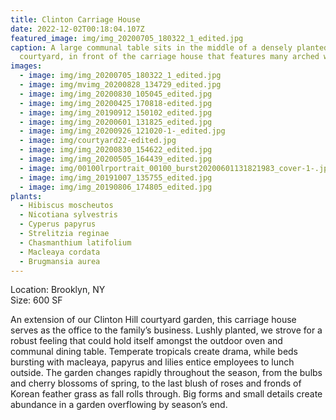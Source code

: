 ```yaml
---
title: Clinton Carriage House
date: 2022-12-02T00:18:04.107Z
featured_image: img/img_20200705_180322_1_edited.jpg
caption: A large communal table sits in the middle of a densely planted
  courtyard, in front of the carriage house that features many arched windows.
images:
  - image: img/img_20200705_180322_1_edited.jpg
  - image: img/mvimg_20200828_134729_edited.jpg
  - image: img/img_20200830_105045_edited.jpg
  - image: img/img_20200425_170818-edited.jpg
  - image: img/img_20190912_150102_edited.jpg
  - image: img/img_20200601_131825_edited.jpg
  - image: img/img_20200926_121020-1-_edited.jpg
  - image: img/courtyard22-edited.jpg
  - image: img/img_20200830_154622_edited.jpg
  - image: img/img_20200505_164439_edited.jpg
  - image: img/00100lrportrait_00100_burst20200601131821983_cover-1-.jpg
  - image: img/img_20191007_135755_edited.jpg
  - image: img/img_20190806_174805_edited.jpg
plants:
  - Hibiscus moscheutos
  - Nicotiana sylvestris
  - Cyperus papyrus
  - Strelitzia reginae
  - Chasmanthium latifolium
  - Macleaya cordata
  - Brugmansia aurea
---
```

L﻿ocation: Brooklyn, NY\
S﻿ize: 600 SF

An extension of our Clinton Hill courtyard garden, this carriage house serves as the office to the family’s business. Lushly planted, we strove for a robust feeling that could hold itself amongst the outdoor oven and communal dining table. Temperate tropicals create drama, while beds bursting with macleaya, papyrus and lilies entice employees to lunch outside. The garden changes rapidly throughout the season, from the bulbs and cherry blossoms of spring, to the last blush of roses and fronds of Korean feather grass as fall rolls through. Big forms and small details create abundance in a garden overflowing by season’s end.